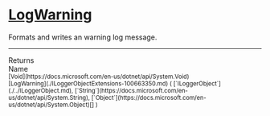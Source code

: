 # [LogWarning](./ILoggerObjectExtensions-100663350.md)

Formats and writes an warning log message.
<br>
<hr>
Returns<img width=550/>Name
<br>
<sub>[Void](https://docs.microsoft.com/en-us/dotnet/api/System.Void)</sub><img width=500/><sub>[LogWarning](./ILoggerObjectExtensions-100663350.md) ( [`ILoggerObject`](./../ILoggerObject.md), [`String`](https://docs.microsoft.com/en-us/dotnet/api/System.String), [`Object`](https://docs.microsoft.com/en-us/dotnet/api/System.Object)[] )</sub><br>


